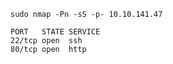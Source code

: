 `sudo nmap -Pn -sS -p- 10.10.141.47`
```
PORT   STATE SERVICE
22/tcp open  ssh
80/tcp open  http
```
